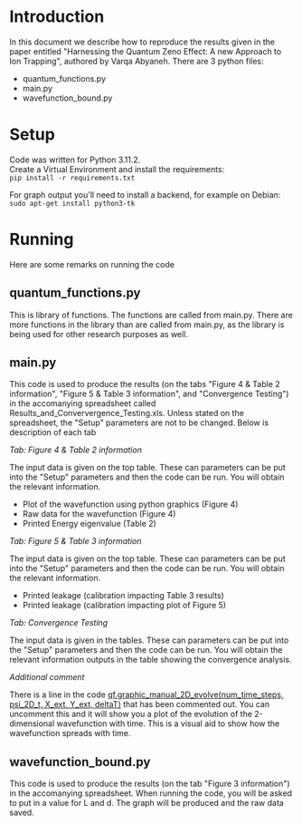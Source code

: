 # Introduction
In this document we describe how to reproduce the results given in the paper entitled "Harnessing the Quantum Zeno Effect: A new Approach to Ion Trapping", authored by Varqa Abyaneh. There are 3 python files:

* quantum_functions.py
* main.py
* wavefunction_bound.py

# Setup
Code was written for Python 3.11.2.  
Create a Virtual Environment and install the requirements:  
`pip install -r requirements.txt`

For graph output you'll need to install a backend, for example on Debian:  
`sudo apt-get install python3-tk`

# Running
Here are some remarks on running the code

## quantum_functions.py

This is library of functions. The functions are called from main.py. There are more functions in the library than are called from main.py, as the library is being used for other research purposes as well. 

## main.py
This code is used to produce the results (on the tabs "Figure 4 & Table 2 information", "Figure 5 & Table 3 information", and "Convergence Testing") in the accomanying spreadsheet called Results_and_Conververgence_Testing.xls. Unless stated on the spreadsheet, the "Setup" parameters are not to be changed.  Below is description of each tab

*Tab: Figure 4 & Table 2 information*  

The input data is given on the top table. These can parameters can be put into the "Setup" parameters and then the code can be run. You will obtain the relevant information.

* Plot of the wavefunction using python graphics (Figure 4)
* Raw data for the wavefunction (Figure 4)
* Printed Energy eigenvalue (Table 2)

*Tab: Figure 5 & Table 3 information*  

The input data is given on the top table. These can parameters can be put into the "Setup" parameters and then the code can be run. You will obtain the relevant information.

* Printed leakage (calibration impacting Table 3 results)
* Printed leakage (calibration impacting plot of Figure 5)

*Tab: Convergence Testing*  

The input data is given in the tables. These can parameters can be put into the "Setup" parameters and then the code can be run. You will obtain the relevant information outputs in the table showing the convergence analysis. 

*Additional comment*  

There is a line in the code [qf.graphic_manual_2D_evolve(num_time_steps, psi_2D_t, X_ext, Y_ext, deltaT)](https://github.com/varqa-abyaneh/Papers/blob/c50a98d3b5f2532cc4fb842d6d0845c87d0ee145/Paper_1/main.py#L165) that has been commented out. You can uncomment this and it will show you a plot of the evolution of the 2-dimensional wavefunction with time. This is a visual aid to show how the wavefunction spreads with time. 

## wavefunction_bound.py
This code is used to produce the results (on the tab "Figure 3 information") in the accomanying spreadsheet. When running the code, you will be asked to put in a value for L and d. The graph will be produced and the raw data saved. 
